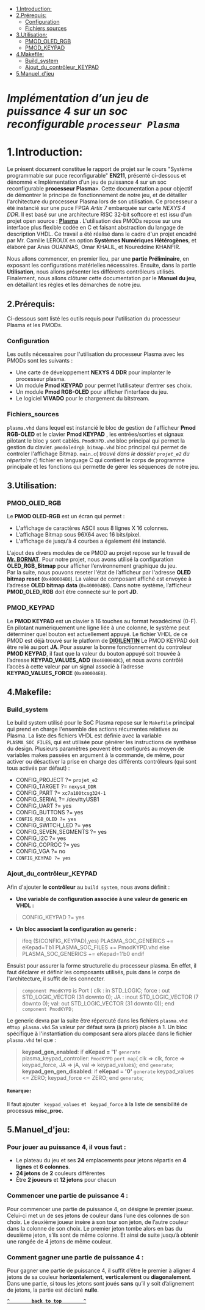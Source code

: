 - [1.Introduction:](#1.Introduction:)
- [2.Prérequis:](#2.Prérequis:)
	- [Configuration](#configuration)
	- [Fichiers sources](#Fichiers_sources)
- [3.Utilisation:](#3.Utilisation:)
    - [PMOD_OLED_RGB](#PMOD_OLED_RGB)
    - [PMOD_KEYPAD](#PMOD_KEYPAD)
- [4.Makefile:](#4.Makefile:)
    - [Build_system](#Build_system)
    - [Ajout_du_contrôleur_KEYPAD](#Ajout_du_contrôleur_KEYPAD)
- [5.Manuel_d'jeu](#Manuel_d'jeu)


# ___*Implémentation d’un jeu de puissance 4 sur un soc reconfigurable `processeur Plasma`*___


# 1.Introduction:
Le présent document constitue le rapport de projet sur le cours "Système programmable sur puce reconfigurable" **EN211**, présenté ci-dessous et dénommé « Implémentation d’un jeu de puissance 4 sur un soc reconfigurable **processeur Plasma**».
Cette documentation a pour objectif de démontrer le principe de fonctionnement de notre jeu, et de détailler l'architecture du processeur Plasma lors de son utilisation.
Ce processeur a été instancié sur une puce FPGA *Artix 7* embarquée sur carte *NEXYS 4 DDR*. Il est basé sur une architecture RISC 32-bit softcore et est issu d'un projet open source : [**Plasma**](http://opencores.org/project,plasma) . L'utilisation des PMODs repose sur une interface plus flexible codée en C et faisant abstraction du langage de description VHDL.
Ce travail a été réalisé dans le cadre d'un projet encadré par Mr. Camille LEROUX en option **Systèmes Numériques Hétérogènes**, et élaboré par Anas OUANNAS, Omar KHALIL, et Noureddine KHANFIR.

Nous allons commencer, en premier lieu, par une **partie Préliminaire**, en exposant les configurations matérielles nécessaires. Ensuite, dans la partie **Utilisation**, nous allons présenter les différents contrôleurs utilisés. Finalement, nous allons clôturer cette documentation par le **Manuel du jeu**, en détaillant les règles et les démarches de notre jeu.

## 2.Prérequis:
Ci-dessous sont listé les outils requis pour l'utilisation du processeur Plasma et les PMODs.
### Configuration
Les outils nécessaires pour l'utilisation du processeur Plasma avec les PMODs sont les suivants :
* Une carte de développement **NEXYS 4 DDR** pour implanter le processeur plasma.
* Un module **Pmod KEYPAD** pour permet l’utilisateur d’entrer ses choix. 
* Un module **Pmod RGB-OLED** pour afficher l’interface du jeu. 
* Le logiciel **VIVADO** pour le chargement du bitstream.
### Fichiers_sources
`plasma.vhd` dans lequel est instancié le bloc de gestion de l'afficheur **Pmod RGB-OLED** et le clavier **Pmod KEYPAD** , les entrées/sorties et signaux pilotant le bloc y sont cablés.
`PmodKYPD.vhd` bloc principal qui permet la gestion du clavier.
`pmodoledrgb_bitmap.vhd` bloc principal qui permet de controler l'affichage Bitmap.
`main.c`( *trouvé dans le dossier `projet_e2` du répertoire `C`*) fichier en language C qui contient le corps de programme principale et les fonctions qui permette de gérer les séquences de notre jeu.
## 3.Utilisation:
### PMOD_OLED_RGB

Le **PMOD OLED-RGB** est un écran qui permet :
* L'affichage de caractères ASCII sous 8 lignes X 16 colonnes. 
* L’affichage Bitmap sous 96X64 avec 16 bits/pixel.
* L'affichage de jusqu'à 4 courbes a également été instancié.

L'ajout des divers modules de ce PMOD au projet repose sur le travail de [**Mr. BORNAT**](http://bornat.vvv.enseirb.fr/wiki/doku.php?id=en202:pmodoledrgb).
Pour notre projet, nous avons utilisé la configuration **OLED_RGB_Bitmap** pour afficher l’environnement graphique du jeu.   
Par la suite, nous pouvons reseter l'état de l’afficheur par l'adresse **OLED bitmap reset** (`0x400004B0`). La valeur de composant affiché est envoyée à l’adresse **OLED bitmap data** (`0x400004B8`).
Dans notre système, l’afficheur **PMOD_OLED_RGB** doit être connecté sur le port **JD**.
### PMOD_KEYPAD
Le **PMOD KEYPAD** est un clavier à 16 touches au format hexadécimal (0-F). En pilotant numériquement une ligne liée à une colonne, le système peut déterminer quel bouton est actuellement appuyé.
Le fichier VHDL de ce PMOD est déjà trouvé sur le platform de [**DIGILENTIN**]( https://reference.digilentinc.com/reference/pmod/pmodkypd/start?_ga=2.151394366.661079877.1554350031-663000342.1552301098)
Le PMOD KEYPAD doit être relié au port **JA**. Pour assurer la bonne fonctionnement du controleur **PMOD KEYPAD**, il faut que la valeur du bouton appuyé soit trouvée à l’adresse **KEYPAD_VALUES_ADD** (`0x400004DC`), et nous avons contrôlé l’accès à cette valeur par un signal associé à l’adresse **KEYPAD_VALUES_FORCE** (`0x400004E0`).


## 4.Makefile:
### Build_system
Le build system utilisé pour le SoC Plasma repose sur le `Makefile` principal qui prend en charge l'ensemble des actions récurrentes relatives au Plasma. 
La liste des fichiers VHDL est définie avec la variable `PLASMA_SOC_FILES`, qui est utilisée pour générer les instructions de synthèse du design. 
Plusieurs paramètres peuvent être configurés au moyen de variables makes passées en argument à la commande, de même, pour activer ou désactiver la prise en charge des différents contrôleurs (qui sont tous activés par défaut) :
* CONFIG_PROJECT ?= `projet_e2`
* CONFIG_TARGET ?= `nexys4_DDR`
* CONFIG_PART ?= `xc7a100tcsg324-1`
* CONFIG_SERIAL ?= /dev/ttyUSB1
* CONFIG_UART ?= yes
* CONFIG_BUTTONS ?= yes
* `CONFIG_RGB_OLED ?= yes`
* CONFIG_SWITCH_LED ?= yes
* CONFIG_SEVEN_SEGMENTS ?= yes
* CONFIG_I2C ?= yes
* CONFIG_COPROC ?= yes
* CONFIG_VGA ?= no
* `CONFIG_KEYPAD ?= yes`

### Ajout_du_contrôleur_KEYPAD
Afin d'ajouter **le contrôleur** au `build system`, nous avons définit :
* **Une variable de configuration associée à une valeur de generic en VHDL :**
>CONFIG_KEYPAD ?= yes 
* **Un bloc associant la configuration au generic :**
>ifeq ($(CONFIG_KEYPAD),yes)
>PLASMA_SOC_GENERICS += eKepad=1'b1
>PLASMA_SOC_FILES += PmodKYPD.vhd
>else
>PLASMA_SOC_GENERICS += eKepad=1'b0
>endif

Ensuist pour assurer la forme structurelle du processeur plasma. En effet, il faut déclarer et définir les composants utilisés, puis dans le corps de l'architecture, il suffit de les connecter.
>`component PmodKYPD` is
        Port (
              clk : in  STD_LOGIC;
              force : out  STD_LOGIC_VECTOR (31 downto 0);
              JA : inout  STD_LOGIC_VECTOR (7 downto 0);
              val: out STD_LOGIC_VECTOR (31 downto 0));
>end `component PmodKYPD;`

Le generic devra par la suite être répercuté dans les fichiers `plasma.vhd` et`top_plasma.vhd`.Sa valeur par défaut sera (à priori) placée à 1. Un bloc spécifique à l'instantiation du composant sera alors placée dans le fichier `plasma.vhd` tel que :

>**keypad_gen_enabled**: if **eKepad = '1'** `generate`
    plasma_keypad_controller: `PmodKYPD`
        `port map`(
             clk          => clk,
             force        => keypad_force,
             JA           => jA,
             val          => keypad_values);
>end `generate`;
>**keypad_gen_gen_disabled**: if **eKepad = '0'** `generate`
    keypad_values <= ZERO;
    keypad_force <= ZERO;
>end `generate`;

#### `Remarque:` 
Il faut ajouter ` keypad_values`  et ` keypad_force`  à la liste de sensibilité de processus **misc_proc**.

## 5.Manuel_d'jeu:
### Pour jouer au puissance 4, il vous faut :
* Le plateau du jeu et ses **24** emplacements pour jetons répartis en **4 lignes** et **6 colonnes**.
* **24 jetons** de **2** couleurs différentes
* Être **2 joueurs** et **12 jetons** pour chacun
### Commencer une partie de puissance 4 :
Pour commencer une partie de puissance 4, on désigne le premier joueur. Celui-ci met un de ses jetons de couleur dans l’une des colonnes de son choix. Le deuxième joueur insère à son tour son jeton, de l’autre couleur dans la colonne de son choix. Le premier jeton tombe alors en bas du deuxième jeton, s’ils sont de même colonne. Et ainsi de suite jusqu’à obtenir une rangée de 4 jetons de même couleur.
### Comment gagner une partie de puissance 4 :
Pour gagner une partie de puissance 4, il suffit d’être le premier à aligner 4 jetons de sa couleur **horizontalement**, **verticalement** ou **diagonalement**.
Dans une partie, si tous les jetons sont joués **sans** qu’il y soit d’alignement de jetons, la partie est déclaré **nulle**.

**[`^        back to top        ^`](#)**

